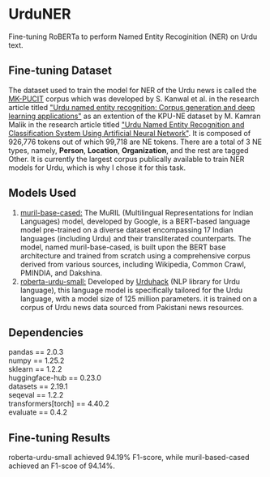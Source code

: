 # UrduNER
Fine-tuning RoBERTa to perform Named Entity Recoginition (NER) on Urdu text.

## Fine-tuning Dataset
The dataset used to train the model for NER of the Urdu news is called the [MK-PUCIT](https://www.kaggle.com/datasets/safiakanwal/mkpucit-ner-dataet) corpus which was developed by S. Kanwal et al. in the research article titled ["Urdu named entity recognition: Corpus generation and deep learning applications"](https://dl.acm.org/doi/abs/10.1145/3329710) as an extention of the KPU-NE dataset by M. Kamran Malik in the research article titled ["Urdu Named Entity Recognition and Classification System Using Artificial Neural Network"](https://dl.acm.org/doi/abs/10.1145/3129290). It is composed of 926,776 tokens out of which 99,718 are NE tokens. There are a total of 3 NE types, namely, **Person**, **Location**, **Organization**, and the rest are tagged Other. It is currently the largest corpus publically available to train NER models for Urdu, which is why I chose it for this task.

## Models Used
1. [muril-base-cased:](https://huggingface.co/google/muril-base-cased) The MuRIL (Multilingual Representations for Indian Languages) model, developed by Google, is a BERT-based language model pre-trained on a diverse dataset encompassing 17 Indian languages (including Urdu) and their transliterated counterparts. The model, named muril-base-cased, is built upon the BERT base architecture and trained from scratch using a comprehensive corpus derived from various sources, including Wikipedia, Common Crawl, PMINDIA, and Dakshina.
2. [roberta-urdu-small:](https://huggingface.co/urduhack/roberta-urdu-small) Developed by [Urduhack](https://github.com/urduhack/urduhack) (NLP library for Urdu language), this language model is specifically tailored for the Urdu language, with a model size of 125 million parameters. it is trained on a corpus of Urdu news data sourced from Pakistani news resources.

## Dependencies
pandas == 2.0.3  
numpy == 1.25.2  
sklearn == 1.2.2  
huggingface-hub == 0.23.0      
datasets == 2.19.1   
seqeval == 1.2.2   
transformers[torch] == 4.40.2     
evaluate == 0.4.2    

## Fine-tuning Results
roberta-urdu-small achieved 94.19% F1-score, while muril-based-cased achieved an F1-scoe of 94.14%. 
